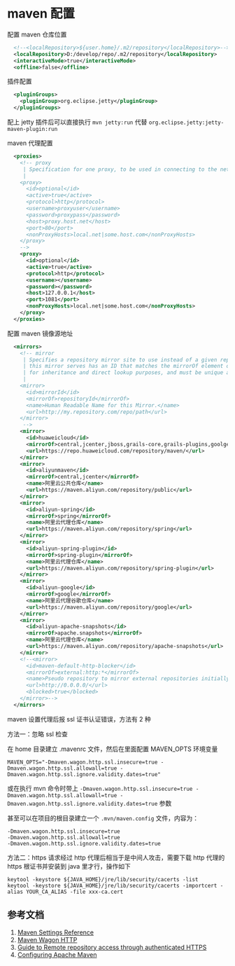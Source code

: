 # maven 配置

配置 maven 仓库位置

```xml
  <!--<localRepository>${user.home}/.m2/repository</localRepository>-->
  <localRepository>D:/develop/repo/.m2/repository</localRepository>
  <interactiveMode>true</interactiveMode>
  <offline>false</offline>
```

插件配置
```xml
  <pluginGroups>
    <pluginGroup>org.eclipse.jetty</pluginGroup>
  </pluginGroups>
```

配上 jetty 插件后可以直接执行 `mvn jetty:run` 代替 `org.eclipse.jetty:jetty-maven-plugin:run`

maven 代理配置
```xml
  <proxies>
    <!-- proxy
     | Specification for one proxy, to be used in connecting to the network.
     |
    <proxy>
      <id>optional</id>
      <active>true</active>
      <protocol>http</protocol>
      <username>proxyuser</username>
      <password>proxypass</password>
      <host>proxy.host.net</host>
      <port>80</port>
      <nonProxyHosts>local.net|some.host.com</nonProxyHosts>
    </proxy>
    -->
    <proxy>
      <id>optional</id>
      <active>true</active>
      <protocol>http</protocol>
      <username></username>
      <password></password>
      <host>127.0.0.1</host>
      <port>1081</port>
      <nonProxyHosts>local.net|some.host.com</nonProxyHosts>
    </proxy>
  </proxies>
```

配置 maven 镜像源地址

```xml
  <mirrors>
    <!-- mirror
     | Specifies a repository mirror site to use instead of a given repository. The repository that
     | this mirror serves has an ID that matches the mirrorOf element of this mirror. IDs are used
     | for inheritance and direct lookup purposes, and must be unique across the set of mirrors.
     |
    <mirror>
      <id>mirrorId</id>
      <mirrorOf>repositoryId</mirrorOf>
      <name>Human Readable Name for this Mirror.</name>
      <url>http://my.repository.com/repo/path</url>
    </mirror>
     -->
    <mirror>
      <id>huaweicloud</id>
      <mirrorOf>central,jcenter,jboss,grails-core,grails-plugins,goolge,spring-release,spring-plugins</mirrorOf>
      <url>https://repo.huaweicloud.com/repository/maven/</url>
    </mirror>
    <mirror>
      <id>aliyunmaven</id>
      <mirrorOf>central,jcenter</mirrorOf>
      <name>阿里云公共仓库</name>
      <url>https://maven.aliyun.com/repository/public</url>
    </mirror>
    <mirror>
      <id>aliyun-spring</id>
      <mirrorOf>spring</mirrorOf>
      <name>阿里云代理仓库</name>
      <url>https://maven.aliyun.com/repository/spring</url>
    </mirror>
    <mirror>
      <id>aliyun-spring-plugin</id>
      <mirrorOf>spring-plugin</mirrorOf>
      <name>阿里云代理仓库</name>
      <url>https://maven.aliyun.com/repository/spring-plugin</url>
    </mirror>
    <mirror>
      <id>aliyun-google</id>
      <mirrorOf>google</mirrorOf>
      <name>阿里云代理谷歌仓库</name>
      <url>https://maven.aliyun.com/repository/google</url>
    </mirror>
    <mirror>
      <id>aliyun-apache-snapshots</id>
      <mirrorOf>apache.snapshots</mirrorOf>
      <name>阿里云代理仓库</name>
      <url>https://maven.aliyun.com/repository/apache-snapshots</url>
    </mirror>
    <!--<mirror>
      <id>maven-default-http-blocker</id>
      <mirrorOf>external:http:*</mirrorOf>
      <name>Pseudo repository to mirror external repositories initially using HTTP.</name>
      <url>http://0.0.0.0/</url>
      <blocked>true</blocked>
    </mirror>-->
  </mirrors>
```

maven 设置代理后报 ssl 证书认证错误，方法有 2 种

方法一：忽略 ssl 检查

在 home 目录建立 .mavenrc 文件，然后在里面配置 MAVEN_OPTS 环境变量

```shell
MAVEN_OPTS="-Dmaven.wagon.http.ssl.insecure=true -Dmaven.wagon.http.ssl.allowall=true -Dmaven.wagon.http.ssl.ignore.validity.dates=true"
```

或在执行 mvn 命令时带上 `-Dmaven.wagon.http.ssl.insecure=true -Dmaven.wagon.http.ssl.allowall=true -Dmaven.wagon.http.ssl.ignore.validity.dates=true`
 参数

甚至可以在项目的根目录建立一个 `.mvn/maven.config` 文件，内容为：

```
-Dmaven.wagon.http.ssl.insecure=true
-Dmaven.wagon.http.ssl.allowall=true
-Dmaven.wagon.http.ssl.ignore.validity.dates=true
```

方法二：https 请求经过 http 代理后相当于是中间人攻击，需要下载 http 代理的 https 根证书并安装到 java 里才行，操作如下

```
keytool -keystore ${JAVA_HOME}/jre/lib/security/cacerts -list
keytool -keystore ${JAVA_HOME}/jre/lib/security/cacerts -importcert -alias YOUR_CA_ALIAS -file xxx-ca.cert
```

## 参考文档

1. [Maven Settings Reference](https://maven.apache.org/settings.html)
2. [Maven Wagon HTTP](https://maven.apache.org/wagon/wagon-providers/wagon-http/)
3. [Guide to Remote repository access through authenticated HTTPS](https://maven.apache.org/guides/mini/guide-repository-ssl.html)
4. [Configuring Apache Maven](https://maven.apache.org/configure.html)